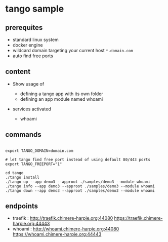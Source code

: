 # tango sample

## prerequites

* standard linux system
* docker engine
* wildcard domain targeting your current host `*.domain.com`
* auto find free ports

## content

* Show usage of
    * defining a tango app with its own folder
    * defining an app module named whoami

* services activated
    * whoami
    
## commands

```

export TANGO_DOMAIN=domain.com

# let tango find free port instead of using default 80/443 ports
export TANGO_FREEPORT="1"

cd tango
./tango install
./tango up --app demo3 --approot ./samples/demo3 --module whoami
./tango info --app demo3 --approot ./samples/demo3 --module whoami
./tango down --app demo3 --approot ./samples/demo3 --module whoami

```

## endpoints

* traefik : http://traefik.chimere-harpie.org:44080 https://traefik.chimere-harpie.org:44443
* whoami : http://whoami.chimere-harpie.org:44080 https://whoami.chimere-harpie.org:44443
